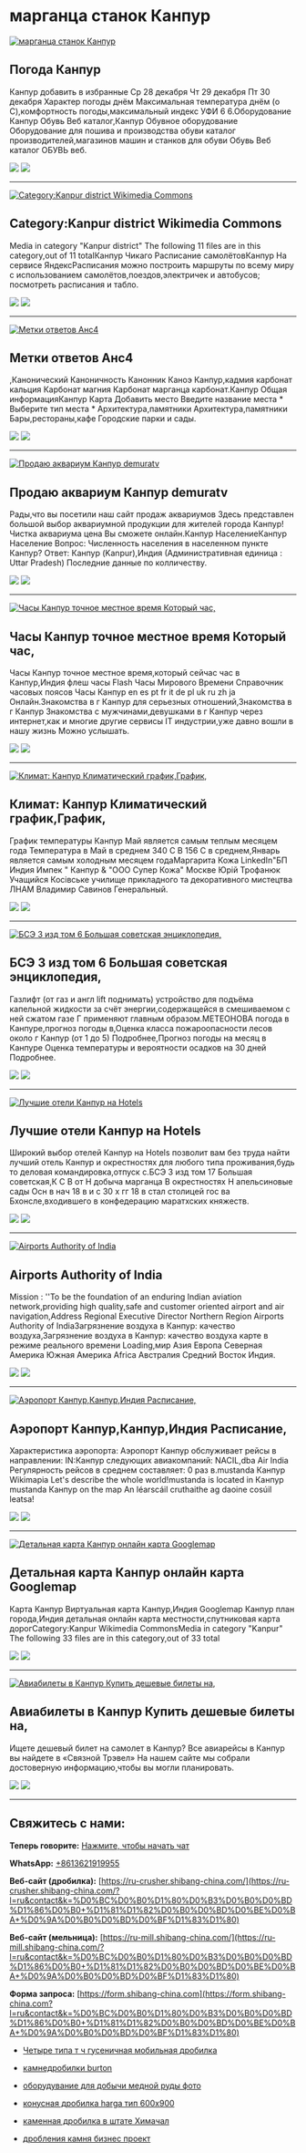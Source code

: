 # марганца станок Канпур

<a href="https://swt.shibang-china.com/?l=ru&img&k=%D0%BC%D0%B0%D1%80%D0%B3%D0%B0%D0%BD%D1%86%D0%B0+%D1%81%D1%82%D0%B0%D0%BD%D0%BE%D0%BA+%D0%9A%D0%B0%D0%BD%D0%BF%D1%83%D1%80" target="_blank">![марганца станок Канпур](http://static.shibang-china.com/all-800x300/1231.jpg)</a>

## Погода Канпур
Канпур добавить в избранные Ср 28 декабря Чт 29 декабря Пт 30 декабря Характер погоды днём Максимальная температура днём (o C),комфортность погоды,максимальный индекс УФИ 6 6.Оборудование Канпур Обувь Веб каталог,Канпур Обувное оборудование Оборудование для пошива и производства обуви каталог производителей,магазинов машин и станков для обуви Обувь Веб каталог ОБУВЬ веб.


<a href="https://whatsapp.shibangsoft.com/WhatsApp.php" target="_blank" title="WhatsApp">![](http://static.shibang-china.com/icon/whatsapp.png)</a> <a href="https://swt.shibang-china.com/?l=ru&icon&k=%D0%BC%D0%B0%D1%80%D0%B3%D0%B0%D0%BD%D1%86%D0%B0+%D1%81%D1%82%D0%B0%D0%BD%D0%BE%D0%BA+%D0%9A%D0%B0%D0%BD%D0%BF%D1%83%D1%80" target="_blank">![](http://static.shibang-china.com/icon/chat-ru.png)</a>

---

<a href="https://swt.shibang-china.com/?l=ru&img&k=%D0%BC%D0%B0%D1%80%D0%B3%D0%B0%D0%BD%D1%86%D0%B0+%D1%81%D1%82%D0%B0%D0%BD%D0%BE%D0%BA+%D0%9A%D0%B0%D0%BD%D0%BF%D1%83%D1%80" target="_blank">![Category:Kanpur district Wikimedia Commons](http://static.shibang-china.com/all-800x300/922.jpg)</a>

## Category:Kanpur district Wikimedia Commons
Media in category "Kanpur district" The following 11 files are in this category,out of 11 totalКанпур Чикаго Расписание самолётовКанпур На сервисе ЯндексРасписания можно построить маршруты по всему миру с использованием самолётов,поездов,электричек и автобусов; посмотреть расписания и табло.


<a href="https://whatsapp.shibangsoft.com/WhatsApp.php" target="_blank" title="WhatsApp">![](http://static.shibang-china.com/icon/whatsapp.png)</a> <a href="https://swt.shibang-china.com/?l=ru&icon&k=%D0%BC%D0%B0%D1%80%D0%B3%D0%B0%D0%BD%D1%86%D0%B0+%D1%81%D1%82%D0%B0%D0%BD%D0%BE%D0%BA+%D0%9A%D0%B0%D0%BD%D0%BF%D1%83%D1%80" target="_blank">![](http://static.shibang-china.com/icon/chat-ru.png)</a>

---

<a href="https://swt.shibang-china.com/?l=ru&img&k=%D0%BC%D0%B0%D1%80%D0%B3%D0%B0%D0%BD%D1%86%D0%B0+%D1%81%D1%82%D0%B0%D0%BD%D0%BE%D0%BA+%D0%9A%D0%B0%D0%BD%D0%BF%D1%83%D1%80" target="_blank">![Метки ответов Анс4](http://static.shibang-china.com/all-800x300/147.jpg)</a>

## Метки ответов Анс4
,Канонический Каноничность Канонник Каноэ Канпур,кадмия карбонат кальция Карбонат магния Карбонат марганца карбонат.Канпур Общая информацияКанпур Карта Добавить место Введите название места * Выберите тип места * Архитектура,памятники Архитектура,памятники Бары,рестораны,кафе Городские парки и сады.


<a href="https://whatsapp.shibangsoft.com/WhatsApp.php" target="_blank" title="WhatsApp">![](http://static.shibang-china.com/icon/whatsapp.png)</a> <a href="https://swt.shibang-china.com/?l=ru&icon&k=%D0%BC%D0%B0%D1%80%D0%B3%D0%B0%D0%BD%D1%86%D0%B0+%D1%81%D1%82%D0%B0%D0%BD%D0%BE%D0%BA+%D0%9A%D0%B0%D0%BD%D0%BF%D1%83%D1%80" target="_blank">![](http://static.shibang-china.com/icon/chat-ru.png)</a>

---

<a href="https://swt.shibang-china.com/?l=ru&img&k=%D0%BC%D0%B0%D1%80%D0%B3%D0%B0%D0%BD%D1%86%D0%B0+%D1%81%D1%82%D0%B0%D0%BD%D0%BE%D0%BA+%D0%9A%D0%B0%D0%BD%D0%BF%D1%83%D1%80" target="_blank">![Продаю аквариум Канпур demuratv](http://static.shibang-china.com/all-800x300/1039.jpg)</a>

## Продаю аквариум Канпур demuratv
Рады,что вы посетили наш сайт продаж аквариумов Здесь представлен большой выбор аквариумной продукции для жителей города Канпур! Чистка аквариума цена Вы сможете онлайн.Канпур НаселениеКанпур Население Вопрос: Численность населения в населенном пункте Канпур? Ответ: Канпур (Kanpur),Индия (Административная единица : Uttar Pradesh) Последние данные по колличеству.


<a href="https://whatsapp.shibangsoft.com/WhatsApp.php" target="_blank" title="WhatsApp">![](http://static.shibang-china.com/icon/whatsapp.png)</a> <a href="https://swt.shibang-china.com/?l=ru&icon&k=%D0%BC%D0%B0%D1%80%D0%B3%D0%B0%D0%BD%D1%86%D0%B0+%D1%81%D1%82%D0%B0%D0%BD%D0%BE%D0%BA+%D0%9A%D0%B0%D0%BD%D0%BF%D1%83%D1%80" target="_blank">![](http://static.shibang-china.com/icon/chat-ru.png)</a>

---

<a href="https://swt.shibang-china.com/?l=ru&img&k=%D0%BC%D0%B0%D1%80%D0%B3%D0%B0%D0%BD%D1%86%D0%B0+%D1%81%D1%82%D0%B0%D0%BD%D0%BE%D0%BA+%D0%9A%D0%B0%D0%BD%D0%BF%D1%83%D1%80" target="_blank">![Часы Канпур точное местное время Который час,](http://static.shibang-china.com/all-800x300/932.jpg)</a>

## Часы Канпур точное местное время Который час,
Часы Канпур точное местное время,который сейчас час в Канпур,Индия флеш часы Flash Часы Мирового Времени Справочник часовых поясов Часы Канпур en es pt fr it de pl uk ru zh ja Онлайн.Знакомства в г Канпур для серьезных отношений,Знакомства в г Канпур Знакомства с мужчинами,девушками в г Канпур через интернет,как и многие другие сервисы IT индустрии,уже давно вошли в нашу жизнь Можно услышать.


<a href="https://whatsapp.shibangsoft.com/WhatsApp.php" target="_blank" title="WhatsApp">![](http://static.shibang-china.com/icon/whatsapp.png)</a> <a href="https://swt.shibang-china.com/?l=ru&icon&k=%D0%BC%D0%B0%D1%80%D0%B3%D0%B0%D0%BD%D1%86%D0%B0+%D1%81%D1%82%D0%B0%D0%BD%D0%BE%D0%BA+%D0%9A%D0%B0%D0%BD%D0%BF%D1%83%D1%80" target="_blank">![](http://static.shibang-china.com/icon/chat-ru.png)</a>

---

<a href="https://swt.shibang-china.com/?l=ru&img&k=%D0%BC%D0%B0%D1%80%D0%B3%D0%B0%D0%BD%D1%86%D0%B0+%D1%81%D1%82%D0%B0%D0%BD%D0%BE%D0%BA+%D0%9A%D0%B0%D0%BD%D0%BF%D1%83%D1%80" target="_blank">![Климат: Канпур Климатический график,График,](http://static.shibang-china.com/all-800x300/312.jpg)</a>

## Климат: Канпур Климатический график,График,
График температуры Канпур Май является самым теплым месяцем года Температура в Май в среднем 340 C В 156 C в среднем,Январь является самым холодным месяцем годаМаргарита Кожа LinkedIn"БП Индия Импек " Канпур & "OOO Супер Кожа" Москве Юрій Трофанюк Учащийся Косівське училище прикладного та декоративного мистецтва ЛНАМ Владимир Савинов Генеральный.


<a href="https://whatsapp.shibangsoft.com/WhatsApp.php" target="_blank" title="WhatsApp">![](http://static.shibang-china.com/icon/whatsapp.png)</a> <a href="https://swt.shibang-china.com/?l=ru&icon&k=%D0%BC%D0%B0%D1%80%D0%B3%D0%B0%D0%BD%D1%86%D0%B0+%D1%81%D1%82%D0%B0%D0%BD%D0%BE%D0%BA+%D0%9A%D0%B0%D0%BD%D0%BF%D1%83%D1%80" target="_blank">![](http://static.shibang-china.com/icon/chat-ru.png)</a>

---

<a href="https://swt.shibang-china.com/?l=ru&img&k=%D0%BC%D0%B0%D1%80%D0%B3%D0%B0%D0%BD%D1%86%D0%B0+%D1%81%D1%82%D0%B0%D0%BD%D0%BE%D0%BA+%D0%9A%D0%B0%D0%BD%D0%BF%D1%83%D1%80" target="_blank">![БСЭ 3 изд том 6 Большая советская энциклопедия,](http://static.shibang-china.com/all-800x300/658.jpg)</a>

## БСЭ 3 изд том 6 Большая советская энциклопедия,
Газлифт (от газ и англ lift поднимать) устройство для подъёма капельной жидкости за счёт энергии,содержащейся в смешиваемом с ней сжатом газе Г применяют главным образом.МЕТЕОНОВА погода в Канпуре,прогноз погоды в,Оценка класса пожароопасности лесов около г Канпур (от 1 до 5) Подробнее,Прогноз погоды на месяц в Канпуре Оценка температуры и вероятности осадков на 30 дней Подробнее.


<a href="https://whatsapp.shibangsoft.com/WhatsApp.php" target="_blank" title="WhatsApp">![](http://static.shibang-china.com/icon/whatsapp.png)</a> <a href="https://swt.shibang-china.com/?l=ru&icon&k=%D0%BC%D0%B0%D1%80%D0%B3%D0%B0%D0%BD%D1%86%D0%B0+%D1%81%D1%82%D0%B0%D0%BD%D0%BE%D0%BA+%D0%9A%D0%B0%D0%BD%D0%BF%D1%83%D1%80" target="_blank">![](http://static.shibang-china.com/icon/chat-ru.png)</a>

---

<a href="https://swt.shibang-china.com/?l=ru&img&k=%D0%BC%D0%B0%D1%80%D0%B3%D0%B0%D0%BD%D1%86%D0%B0+%D1%81%D1%82%D0%B0%D0%BD%D0%BE%D0%BA+%D0%9A%D0%B0%D0%BD%D0%BF%D1%83%D1%80" target="_blank">![Лучшие отели Канпур на Hotels](http://static.shibang-china.com/all-800x300/652.jpg)</a>

## Лучшие отели Канпур на Hotels
Широкий выбор отелей Канпур на Hotels позволит вам без труда найти лучший отель Канпур и окрестностях для любого типа проживания,будь то деловая командировка,отпуск с.БСЭ 3 изд том 17 Большая советская,К С В от Н добыча марганца В окрестностях H апельсиновые сады Осн в нач 18 в и с 30 х гг 18 в стал столицей гос ва Бхонсле,входившего в конфедерацию маратхских княжеств.


<a href="https://whatsapp.shibangsoft.com/WhatsApp.php" target="_blank" title="WhatsApp">![](http://static.shibang-china.com/icon/whatsapp.png)</a> <a href="https://swt.shibang-china.com/?l=ru&icon&k=%D0%BC%D0%B0%D1%80%D0%B3%D0%B0%D0%BD%D1%86%D0%B0+%D1%81%D1%82%D0%B0%D0%BD%D0%BE%D0%BA+%D0%9A%D0%B0%D0%BD%D0%BF%D1%83%D1%80" target="_blank">![](http://static.shibang-china.com/icon/chat-ru.png)</a>

---

<a href="https://swt.shibang-china.com/?l=ru&img&k=%D0%BC%D0%B0%D1%80%D0%B3%D0%B0%D0%BD%D1%86%D0%B0+%D1%81%D1%82%D0%B0%D0%BD%D0%BE%D0%BA+%D0%9A%D0%B0%D0%BD%D0%BF%D1%83%D1%80" target="_blank">![Airports Authority of India](http://static.shibang-china.com/all-800x300/280.jpg)</a>

## Airports Authority of India
Mission : ''To be the foundation of an enduring Indian aviation network,providing high quality,safe and customer oriented airport and air navigation,Address Regional Executive Director Northern Region Airports Authority of IndiaЗагрязнение воздуха в Канпур: качество воздуха,Загрязнение воздуха в Канпур: качество воздуха карте в режиме реального времени Loading,мир Азия Европа Северная Америка Южная Америка Africa Австралия Средний Восток Индия.


<a href="https://whatsapp.shibangsoft.com/WhatsApp.php" target="_blank" title="WhatsApp">![](http://static.shibang-china.com/icon/whatsapp.png)</a> <a href="https://swt.shibang-china.com/?l=ru&icon&k=%D0%BC%D0%B0%D1%80%D0%B3%D0%B0%D0%BD%D1%86%D0%B0+%D1%81%D1%82%D0%B0%D0%BD%D0%BE%D0%BA+%D0%9A%D0%B0%D0%BD%D0%BF%D1%83%D1%80" target="_blank">![](http://static.shibang-china.com/icon/chat-ru.png)</a>

---

<a href="https://swt.shibang-china.com/?l=ru&img&k=%D0%BC%D0%B0%D1%80%D0%B3%D0%B0%D0%BD%D1%86%D0%B0+%D1%81%D1%82%D0%B0%D0%BD%D0%BE%D0%BA+%D0%9A%D0%B0%D0%BD%D0%BF%D1%83%D1%80" target="_blank">![Аэропорт Канпур,Канпур,Индия Расписание,](http://static.shibang-china.com/all-800x300/1485.jpg)</a>

## Аэропорт Канпур,Канпур,Индия Расписание,
Характеристика аэропорта: Аэропорт Канпур обслуживает рейсы в направлении: IN:Канпур следующих авиакомпаний: NACIL,dba Air India Регулярность рейсов в среднем составляет: 0 раз в.mustanda Канпур Wikimapia Let's describe the whole world!mustanda is located in Канпур mustanda Канпур on the map An léarscáil cruthaithe ag daoine cosúil leatsa!


<a href="https://whatsapp.shibangsoft.com/WhatsApp.php" target="_blank" title="WhatsApp">![](http://static.shibang-china.com/icon/whatsapp.png)</a> <a href="https://swt.shibang-china.com/?l=ru&icon&k=%D0%BC%D0%B0%D1%80%D0%B3%D0%B0%D0%BD%D1%86%D0%B0+%D1%81%D1%82%D0%B0%D0%BD%D0%BE%D0%BA+%D0%9A%D0%B0%D0%BD%D0%BF%D1%83%D1%80" target="_blank">![](http://static.shibang-china.com/icon/chat-ru.png)</a>

---

<a href="https://swt.shibang-china.com/?l=ru&img&k=%D0%BC%D0%B0%D1%80%D0%B3%D0%B0%D0%BD%D1%86%D0%B0+%D1%81%D1%82%D0%B0%D0%BD%D0%BE%D0%BA+%D0%9A%D0%B0%D0%BD%D0%BF%D1%83%D1%80" target="_blank">![Детальная карта Канпур онлайн карта Googlemap](http://static.shibang-china.com/all-800x300/22.jpg)</a>

## Детальная карта Канпур онлайн карта Googlemap
Карта Канпур Виртуальная карта Канпур,Индия Googlemap Канпур план города,Индия детальная онлайн карта местности,спутниковая карта дорогCategory:Kanpur Wikimedia CommonsMedia in category "Kanpur" The following 33 files are in this category,out of 33 total


<a href="https://whatsapp.shibangsoft.com/WhatsApp.php" target="_blank" title="WhatsApp">![](http://static.shibang-china.com/icon/whatsapp.png)</a> <a href="https://swt.shibang-china.com/?l=ru&icon&k=%D0%BC%D0%B0%D1%80%D0%B3%D0%B0%D0%BD%D1%86%D0%B0+%D1%81%D1%82%D0%B0%D0%BD%D0%BE%D0%BA+%D0%9A%D0%B0%D0%BD%D0%BF%D1%83%D1%80" target="_blank">![](http://static.shibang-china.com/icon/chat-ru.png)</a>

---

<a href="https://swt.shibang-china.com/?l=ru&img&k=%D0%BC%D0%B0%D1%80%D0%B3%D0%B0%D0%BD%D1%86%D0%B0+%D1%81%D1%82%D0%B0%D0%BD%D0%BE%D0%BA+%D0%9A%D0%B0%D0%BD%D0%BF%D1%83%D1%80" target="_blank">![Авиабилеты в Канпур Купить дешевые билеты на,](http://static.shibang-china.com/all-800x300/980.jpg)</a>

## Авиабилеты в Канпур Купить дешевые билеты на,
Ищете дешевый билет на самолет в Канпур? Все авиарейсы в Канпур вы найдете в «Связной Трэвел» На нашем сайте мы собрали достоверную информацию,чтобы вы могли планировать.

<a href="https://whatsapp.shibangsoft.com/WhatsApp.php" target="_blank" title="WhatsApp">![](http://static.shibang-china.com/icon/whatsapp.png)</a> <a href="https://swt.shibang-china.com/?l=ru&icon&k=%D0%BC%D0%B0%D1%80%D0%B3%D0%B0%D0%BD%D1%86%D0%B0+%D1%81%D1%82%D0%B0%D0%BD%D0%BE%D0%BA+%D0%9A%D0%B0%D0%BD%D0%BF%D1%83%D1%80" target="_blank">![](http://static.shibang-china.com/icon/chat-ru.png)</a>

---
## Свяжитесь с нами:

**Теперь говорите:** [Нажмите, чтобы начать чат](https://swt.shibang-china.com?l=ru&contact&k=%D0%BC%D0%B0%D1%80%D0%B3%D0%B0%D0%BD%D1%86%D0%B0+%D1%81%D1%82%D0%B0%D0%BD%D0%BE%D0%BA+%D0%9A%D0%B0%D0%BD%D0%BF%D1%83%D1%80)

**WhatsApp:**  [+8613621919955](https://whatsapp.shibangsoft.com/WhatsApp.php)

**Веб-сайт (дробилка):** [https://ru-crusher.shibang-china.com/](https://ru-crusher.shibang-china.com/?l=ru&contact&k=%D0%BC%D0%B0%D1%80%D0%B3%D0%B0%D0%BD%D1%86%D0%B0+%D1%81%D1%82%D0%B0%D0%BD%D0%BE%D0%BA+%D0%9A%D0%B0%D0%BD%D0%BF%D1%83%D1%80)

**Веб-сайт (мельница):** [https://ru-mill.shibang-china.com/](https://ru-mill.shibang-china.com/?l=ru&contact&k=%D0%BC%D0%B0%D1%80%D0%B3%D0%B0%D0%BD%D1%86%D0%B0+%D1%81%D1%82%D0%B0%D0%BD%D0%BE%D0%BA+%D0%9A%D0%B0%D0%BD%D0%BF%D1%83%D1%80)

**Форма запроса:** [https://form.shibang-china.com](https://form.shibang-china.com?l=ru&contact&k=%D0%BC%D0%B0%D1%80%D0%B3%D0%B0%D0%BD%D1%86%D0%B0+%D1%81%D1%82%D0%B0%D0%BD%D0%BE%D0%BA+%D0%9A%D0%B0%D0%BD%D0%BF%D1%83%D1%80)

* [Четыре типа т  ч гусеничная мобильная дробилка](../119/%D0%A7%D0%B5%D1%82%D1%8B%D1%80%D0%B5%20%D1%82%D0%B8%D0%BF%D0%B0%20%D1%82%20%20%D1%87%20%D0%B3%D1%83%D1%81%D0%B5%D0%BD%D0%B8%D1%87%D0%BD%D0%B0%D1%8F%20%D0%BC%D0%BE%D0%B1%D0%B8%D0%BB%D1%8C%D0%BD%D0%B0%D1%8F%20%D0%B4%D1%80%D0%BE%D0%B1%D0%B8%D0%BB%D0%BA%D0%B0.md)

* [камнедробилки burton](../120/%D0%BA%D0%B0%D0%BC%D0%BD%D0%B5%D0%B4%D1%80%D0%BE%D0%B1%D0%B8%D0%BB%D0%BA%D0%B8%20burton.md)

* [оборудувание для добычи медной руды фото](../108/%D0%BE%D0%B1%D0%BE%D1%80%D1%83%D0%B4%D1%83%D0%B2%D0%B0%D0%BD%D0%B8%D0%B5%20%D0%B4%D0%BB%D1%8F%20%D0%B4%D0%BE%D0%B1%D1%8B%D1%87%D0%B8%20%D0%BC%D0%B5%D0%B4%D0%BD%D0%BE%D0%B9%20%D1%80%D1%83%D0%B4%D1%8B%20%D1%84%D0%BE%D1%82%D0%BE.md)

* [конусная дробилка harga тип 600x900](../115/%D0%BA%D0%BE%D0%BD%D1%83%D1%81%D0%BD%D0%B0%D1%8F%20%D0%B4%D1%80%D0%BE%D0%B1%D0%B8%D0%BB%D0%BA%D0%B0%20harga%20%D1%82%D0%B8%D0%BF%20600x900.md)

* [каменная дробилка в штате Химачал](../111/%D0%BA%D0%B0%D0%BC%D0%B5%D0%BD%D0%BD%D0%B0%D1%8F%20%D0%B4%D1%80%D0%BE%D0%B1%D0%B8%D0%BB%D0%BA%D0%B0%20%D0%B2%20%D1%88%D1%82%D0%B0%D1%82%D0%B5%20%D0%A5%D0%B8%D0%BC%D0%B0%D1%87%D0%B0%D0%BB.md)

* [дробления камня бизнес проект](../109/%D0%B4%D1%80%D0%BE%D0%B1%D0%BB%D0%B5%D0%BD%D0%B8%D1%8F%20%D0%BA%D0%B0%D0%BC%D0%BD%D1%8F%20%D0%B1%D0%B8%D0%B7%D0%BD%D0%B5%D1%81%20%D0%BF%D1%80%D0%BE%D0%B5%D0%BA%D1%82.md)